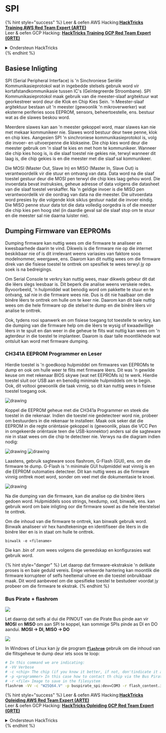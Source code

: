 # SPI

{% hint style="success" %}
Leer & oefen AWS Hacking:<img src="/.gitbook/assets/arte.png" alt="" data-size="line">[**HackTricks Training AWS Red Team Expert (ARTE)**](https://training.hacktricks.xyz/courses/arte)<img src="/.gitbook/assets/arte.png" alt="" data-size="line">\
Leer & oefen GCP Hacking: <img src="/.gitbook/assets/grte.png" alt="" data-size="line">[**HackTricks Training GCP Red Team Expert (GRTE)**<img src="/.gitbook/assets/grte.png" alt="" data-size="line">](https://training.hacktricks.xyz/courses/grte)

<details>

<summary>Ondersteun HackTricks</summary>

* Kyk na die [**subskripsie planne**](https://github.com/sponsors/carlospolop)!
* **Sluit aan by die** 💬 [**Discord groep**](https://discord.gg/hRep4RUj7f) of die [**telegram groep**](https://t.me/peass) of **volg** ons op **Twitter** 🐦 [**@hacktricks\_live**](https://twitter.com/hacktricks\_live)**.**
* **Deel hacking truuks deur PRs in te dien na die** [**HackTricks**](https://github.com/carlospolop/hacktricks) en [**HackTricks Cloud**](https://github.com/carlospolop/hacktricks-cloud) github repos.

</details>
{% endhint %}

## Basiese Inligting

SPI (Serial Peripheral Interface) is 'n Sinchroniese Seriële Kommunikasieprotokol wat in ingebedde stelsels gebruik word vir kortafstandkommunikasie tussen IC's (Geïntegreerde Stroombane). SPI Kommunikasieprotokol maak gebruik van die meester-slaaf argitektuur wat georkestreer word deur die Klok en Chip Kies Sein. 'n Meester-slaaf argitektuur bestaan uit 'n meester (gewoonlik 'n mikroverwerker) wat eksterne periferies soos EEPROM, sensors, beheertoestelle, ens. bestuur wat as die slawes beskou word.

Meerdere slawes kan aan 'n meester gekoppel word, maar slawes kan nie met mekaar kommunikeer nie. Slawes word bestuur deur twee penne, klok en chip kies. Aangesien SPI 'n sinchroniese kommunikasieprotokol is, volg die invoer- en uitvoerpenne die klokseine. Die chip kies word deur die meester gebruik om 'n slaaf te kies en met hom te kommunikeer. Wanneer die chip kies hoog is, is die slaaf toestel nie gekies nie, terwyl wanneer dit laag is, die chip gekies is en die meester met die slaaf sal kommunikeer.

Die MOSI (Master Out, Slave In) en MISO (Master In, Slave Out) is verantwoordelik vir die stuur en ontvang van data. Data word na die slaaf toestel gestuur deur die MOSI pen terwyl die chip kies laag gehou word. Die invoerdata bevat instruksies, geheue adresse of data volgens die datasheet van die slaaf toestel verskaffer. Na 'n geldige invoer is die MISO pen verantwoordelik vir die oordrag van data na die meester. Die uitvoerdata word presies by die volgende klok siklus gestuur nadat die invoer eindig. Die MISO penne stuur data tot die data volledig oorgedra is of die meester die chip kies pen hoog stel (in daardie geval sal die slaaf stop om te stuur en die meester sal nie daarna luister nie).

## Dumping Firmware van EEPROMs

Dumping firmware kan nuttig wees om die firmware te analiseer en kwesbaarhede daarin te vind. Dikwels is die firmware nie op die internet beskikbaar nie of is dit irrelevant weens variasies van faktore soos modelnommer, weergawe, ens. Daarom kan dit nuttig wees om die firmware direk van die fisiese toestel te onttrek om spesifiek te wees terwyl jy op soek is na bedreigings.

Om Serial Console te verkry kan nuttig wees, maar dikwels gebeur dit dat die lêers slegs leesbaar is. Dit beperk die analise weens verskeie redes. Byvoorbeeld, 'n hulpmiddel wat benodig word om pakkette te stuur en te ontvang, sal nie in die firmware wees nie. Dus is dit nie haalbaar om die binêre lêers te onttrek om hulle om te keer nie. Daarom kan dit baie nuttig wees om die hele firmware op die stelsel te dump en die binêre lêers vir analise te onttrek.

Ook, tydens rooi spanwerk en om fisiese toegang tot toestelle te verkry, kan die dumping van die firmware help om die lêers te wysig of kwaadwillige lêers in te spuit en dan weer in die geheue te flits wat nuttig kan wees om 'n agterdeur in die toestel te implanteer. Daarom is daar talle moontlikhede wat ontsluit kan word met firmware dumping.

### CH341A EEPROM Programmer en Leser

Hierdie toestel is 'n goedkoop hulpmiddel om firmwares van EEPROMs te dump en ook om hulle weer te flits met firmware lêers. Dit was 'n gewilde keuse om met rekenaar BIOS skywe (wat net EEPROMs is) te werk. Hierdie toestel sluit oor USB aan en benodig minimale hulpmiddels om te begin. Ook, dit voltooi gewoonlik die taak vinnig, so dit kan nuttig wees in fisiese toestel toegang ook.

![drawing](../../.gitbook/assets/board\_image\_ch341a.jpg)

Koppel die EEPROM geheue met die CH341a Programmer en steek die toestel in die rekenaar. Indien die toestel nie gedetecteer word nie, probeer om bestuurders in die rekenaar te installeer. Maak ook seker dat die EEPROM in die regte oriëntasie gekoppel is (gewoonlik, plaas die VCC Pen in omgekeerde oriëntasie teen die USB-konnektor) anders sal die sagteware nie in staat wees om die chip te detecteer nie. Verwys na die diagram indien nodig:

![drawing](../../.gitbook/assets/connect\_wires\_ch341a.jpg) ![drawing](../../.gitbook/assets/eeprom\_plugged\_ch341a.jpg)

Laastens, gebruik sagteware soos flashrom, G-Flash (GUI), ens. om die firmware te dump. G-Flash is 'n minimale GUI hulpmiddel wat vinnig is en die EEPROM outomaties detecteer. Dit kan nuttig wees as die firmware vinnig onttrek moet word, sonder om veel met die dokumentasie te knoei.

![drawing](../../.gitbook/assets/connected\_status\_ch341a.jpg)

Na die dumping van die firmware, kan die analise op die binêre lêers gedoen word. Hulpmiddels soos strings, hexdump, xxd, binwalk, ens. kan gebruik word om baie inligting oor die firmware sowel as die hele lêerstelsel te onttrek.

Om die inhoud van die firmware te onttrek, kan binwalk gebruik word. Binwalk analiseer vir hex handtekeninge en identifiseer die lêers in die binêre lêer en is in staat om hulle te onttrek.
```
binwalk -e <filename>
```
Die kan .bin of .rom wees volgens die gereedskap en konfigurasies wat gebruik word.

{% hint style="danger" %}
Let daarop dat firmware-ekstraksie 'n delikate proses is en baie geduld vereis. Enige verkeerde hantering kan moontlik die firmware korrupteer of selfs heeltemal uitvee en die toestel onbruikbaar maak. Dit word aanbeveel om die spesifieke toestel te bestudeer voordat jy probeer om die firmware te ekstrak.
{% endhint %}

### Bus Pirate + flashrom

![](<../../.gitbook/assets/image (910).png>)

Let daarop dat selfs al dui die PINOUT van die Pirate Bus pinde aan vir **MOSI** en **MISO** om aan SPI te koppel, kan sommige SPIs pinde as DI en DO aandui. **MOSI -> DI, MISO -> DO**

![](<../../.gitbook/assets/image (360).png>)

In Windows of Linux kan jy die program [**`flashrom`**](https://www.flashrom.org/Flashrom) gebruik om die inhoud van die flitsgeheue te dump deur iets soos te loop:
```bash
# In this command we are indicating:
# -VV Verbose
# -c <chip> The chip (if you know it better, if not, don'tindicate it and the program might be able to find it)
# -p <programmer> In this case how to contact th chip via the Bus Pirate
# -r <file> Image to save in the filesystem
flashrom -VV -c "W25Q64.V" -p buspirate_spi:dev=COM3 -r flash_content.img
```
{% hint style="success" %}
Leer & oefen AWS Hacking:<img src="/.gitbook/assets/arte.png" alt="" data-size="line">[**HackTricks Opleiding AWS Red Team Expert (ARTE)**](https://training.hacktricks.xyz/courses/arte)<img src="/.gitbook/assets/arte.png" alt="" data-size="line">\
Leer & oefen GCP Hacking: <img src="/.gitbook/assets/grte.png" alt="" data-size="line">[**HackTricks Opleiding GCP Red Team Expert (GRTE)**<img src="/.gitbook/assets/grte.png" alt="" data-size="line">](https://training.hacktricks.xyz/courses/grte)

<details>

<summary>Ondersteun HackTricks</summary>

* Kyk na die [**subskripsie planne**](https://github.com/sponsors/carlospolop)!
* **Sluit aan by die** 💬 [**Discord groep**](https://discord.gg/hRep4RUj7f) of die [**telegram groep**](https://t.me/peass) of **volg** ons op **Twitter** 🐦 [**@hacktricks\_live**](https://twitter.com/hacktricks\_live)**.**
* **Deel hacking truuks deur PRs in te dien na die** [**HackTricks**](https://github.com/carlospolop/hacktricks) en [**HackTricks Cloud**](https://github.com/carlospolop/hacktricks-cloud) github repos.

</details>
{% endhint %}
